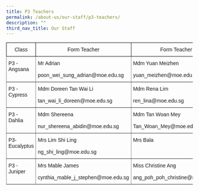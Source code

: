 ```yaml
---
title: P3 Teachers
permalink: /about-us/our-staff/p3-teachers/
description: ""
third_nav_title: Our Staff
---
```

<style type="text/css">
.tg  {border-collapse:collapse;border-spacing:0;}
.tg td{border-color:black;border-style:solid;border-width:1px;font-family:Arial, sans-serif;font-size:14px;
  overflow:hidden;padding:10px 5px;word-break:normal;}
.tg th{border-color:black;border-style:solid;border-width:1px;font-family:Arial, sans-serif;font-size:14px;
  font-weight:normal;overflow:hidden;padding:10px 5px;word-break:normal;}
.tg .tg-in7l{background-color:#01b15c;border-color:inherit;text-align:center;vertical-align:top}
.tg .tg-c3ow{border-color:inherit;text-align:center;vertical-align:top}
.tg .tg-0pky{border-color:inherit;text-align:left;vertical-align:top}
</style>
<table class="tg">
<thead>
  <tr>
    <th class="tg-lzht">Class</th>
    <th class="tg-lzht">Form Teacher</th>
    <th class="tg-lzht">Form Teacher</th>
  </tr>
</thead>
<tbody>
  <tr>
    <td class="tg-0pky">P3 - Angsana</td>
    <td class="tg-0pky">Mr Adrian<br><br>poon_wei_sung_adrian@moe.edu.sg</td>
    <td class="tg-0pky">Mdm Yuan Meizhen<br><br>yuan_meizhen@moe.edu.sg</td>
  </tr>
  <tr>
    <td class="tg-0pky">P3 - Cypress</td>
    <td class="tg-0pky">Mdm Doreen Tan Wai Li<br><br>tan_wai_li_doreen@moe.edu.sg</td>
    <td class="tg-0pky">Mdm Rena Lim<br><br>ren_lina@moe.edu.sg</td>
  </tr>
  <tr>
    <td class="tg-0pky">P3 - Dahlia</td>
    <td class="tg-0pky">Mdm Shereena<br><br>nur_shereena_abidin@moe.edu.sg</td>
    <td class="tg-0pky">Mdm Tan Woan Mey<br><br>Tan_Woan_Mey@moe.edu.sg</td>
  </tr>
  <tr>
    <td class="tg-0pky">P3- Eucalyptus</td>
    <td class="tg-0pky">Mrs Lim Shi Ling<br><br>ng_shi_ling@moe.edu.sg</td>
    <td class="tg-0pky">Mrs Bala</td>
  </tr>
  <tr>
    <td class="tg-0pky">P3 - Juniper</td>
    <td class="tg-0pky">Mrs Mable James<br><br>cynthia_mable_j_stephen@moe.edu.sg</td>
    <td class="tg-0pky">Miss Christine Ang<br><br>ang_poh_poh_christine@moe.edu.sg</td>
  </tr>
</tbody>
</table>